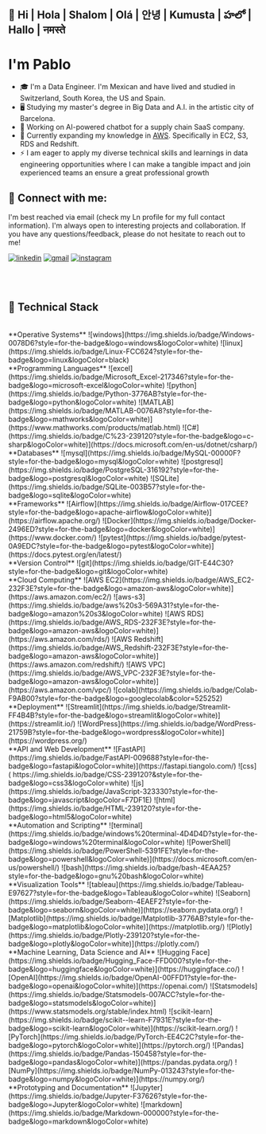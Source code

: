 ## 👋  Hi | Hola | Shalom | Olá | 안녕 | Kumusta | హలో  | Hallo | नमस्ते 

# I'm Pablo

- 🎓 I'm a Data Engineer. I'm Mexican and have lived and studied in Switzerland, South Korea, the US and Spain.
- 🖥️ Studying my master's degree in Big Data and A.I. in the artistic city of Barcelona.
- 🔭 Working on AI-powered chatbot for a supply chain SaaS company.
- 🌱 Currently expanding my knowledge in [AWS](https://aws.amazon.com/architecture/security-identity-compliance/?achp_navtc13&cards-all.sort-by=item.additionalFields.sortDate&cards-all.sort-order=desc&awsf.content-type=*all&awsf.methodology=*all). Specifically in EC2, S3, RDS and Redshift.
- ⚡ I am eager to apply my diverse technical skills and learnings in data engineering opportunities where I can make a tangible impact and join experienced teams an ensure a great professional growth

## 🤝 Connect with me:

I'm best reached via email (check my Ln profile for my full contact information). I'm always open to interesting projects and collaboration. If you have any questions/feedback, please do not hesitate to reach out to me!

[![linkedin](https://skillicons.dev/icons?i=linkedin)](https://www.linkedin.com/in/myln-pablo/)
[![gmail](https://skillicons.dev/icons?i=gmail)](pablo.devdt@gmail.com)
[![instagram](https://skillicons.dev/icons?i=instagram)](https://www.instagram.com/pablovicruiz/?hl=en)

<br/>
<br/>

## 💼 Technical Stack
<br/>
**Operative Systems**
![windows](https://img.shields.io/badge/Windows-0078D6?style=for-the-badge&logo=windows&logoColor=white)
![linux](https://img.shields.io/badge/Linux-FCC624?style=for-the-badge&logo=linux&logoColor=black)
<br/>
**Programming Languages**
![excel](https://img.shields.io/badge/Microsoft_Excel-217346?style=for-the-badge&logo=microsoft-excel&logoColor=white)
![python](https://img.shields.io/badge/Python-3776AB?style=for-the-badge&logo=python&logoColor=white)
![MATLAB](https://img.shields.io/badge/MATLAB-0076A8?style=for-the-badge&logo=mathworks&logoColor=white)](https://www.mathworks.com/products/matlab.html)
![C#](https://img.shields.io/badge/C%23-239120?style=for-the-badge&logo=c-sharp&logoColor=white)](https://docs.microsoft.com/en-us/dotnet/csharp/)
<br/>
**Databases**
![mysql](https://img.shields.io/badge/MySQL-00000F?style=for-the-badge&logo=mysql&logoColor=white)
![postgresql](https://img.shields.io/badge/PostgreSQL-316192?style=for-the-badge&logo=postgresql&logoColor=white)
![SQLite](https://img.shields.io/badge/SQLite-003B57?style=for-the-badge&logo=sqlite&logoColor=white)
<br/>
**Frameworks**
![Airflow](https://img.shields.io/badge/Airflow-017CEE?style=for-the-badge&logo=apache-airflow&logoColor=white)](https://airflow.apache.org/)
![Docker](https://img.shields.io/badge/Docker-2496ED?style=for-the-badge&logo=docker&logoColor=white)](https://www.docker.com/)
![pytest](https://img.shields.io/badge/pytest-0A9EDC?style=for-the-badge&logo=pytest&logoColor=white)](https://docs.pytest.org/en/latest/)
<br/>
**Version Control**
![git](https://img.shields.io/badge/GIT-E44C30?style=for-the-badge&logo=git&logoColor=white)
<br/>
**Cloud Computing**
![AWS EC2](https://img.shields.io/badge/AWS_EC2-232F3E?style=for-the-badge&logo=amazon-aws&logoColor=white)](https://aws.amazon.com/ec2/)
![aws-s3](https://img.shields.io/badge/aws%20s3-569A31?style=for-the-badge&logo=amazon%20s3&logoColor=white)
![AWS RDS](https://img.shields.io/badge/AWS_RDS-232F3E?style=for-the-badge&logo=amazon-aws&logoColor=white)](https://aws.amazon.com/rds/)
![AWS Redshift](https://img.shields.io/badge/AWS_Redshift-232F3E?style=for-the-badge&logo=amazon-aws&logoColor=white)](https://aws.amazon.com/redshift/)
![AWS VPC](https://img.shields.io/badge/AWS_VPC-232F3E?style=for-the-badge&logo=amazon-aws&logoColor=white)](https://aws.amazon.com/vpc/)
![colab](https://img.shields.io/badge/Colab-F9AB00?style=for-the-badge&logo=googlecolab&color=525252)
<br/>
**Deployment**
![Streamlit](https://img.shields.io/badge/Streamlit-FF4B4B?style=for-the-badge&logo=streamlit&logoColor=white)](https://streamlit.io/)
![WordPress](https://img.shields.io/badge/WordPress-21759B?style=for-the-badge&logo=wordpress&logoColor=white)](https://wordpress.org/)
<br/>
**API and Web Development**
![FastAPI](https://img.shields.io/badge/FastAPI-009688?style=for-the-badge&logo=fastapi&logoColor=white)](https://fastapi.tiangolo.com/)
![css](	https://img.shields.io/badge/CSS-239120?&style=for-the-badge&logo=css3&logoColor=white)
![js](https://img.shields.io/badge/JavaScript-323330?style=for-the-badge&logo=javascript&logoColor=F7DF1E)
![html](https://img.shields.io/badge/HTML-239120?style=for-the-badge&logo=html5&logoColor=white)
<br/>
**Automation and Scripting**
![terminal](https://img.shields.io/badge/windows%20terminal-4D4D4D?style=for-the-badge&logo=windows%20terminal&logoColor=white)
![PowerShell](https://img.shields.io/badge/PowerShell-5391FE?style=for-the-badge&logo=powershell&logoColor=white)](https://docs.microsoft.com/en-us/powershell/)
![bash](https://img.shields.io/badge/bash-4EAA25?style=for-the-badge&logo=gnu%20bash&logoColor=white)
<br/>
**Visualization Tools**
![tableau](https://img.shields.io/badge/Tableau-E97627?style=for-the-badge&logo=Tableau&logoColor=white)
![Seaborn](https://img.shields.io/badge/Seaborn-4EAEF2?style=for-the-badge&logo=seaborn&logoColor=white)](https://seaborn.pydata.org/)
![Matplotlib](https://img.shields.io/badge/Matplotlib-3776AB?style=for-the-badge&logo=matplotlib&logoColor=white)](https://matplotlib.org/)
![Plotly](https://img.shields.io/badge/Plotly-239120?style=for-the-badge&logo=plotly&logoColor=white)](https://plotly.com/)
<br/>
**Machine Learning, Data Science and AI**
![Hugging Face](https://img.shields.io/badge/Hugging_Face-FFD000?style=for-the-badge&logo=huggingface&logoColor=white)](https://huggingface.co/)
![OpenAI](https://img.shields.io/badge/OpenAI-00FFD1?style=for-the-badge&logo=openai&logoColor=white)](https://openai.com/)
![Statsmodels](https://img.shields.io/badge/Statsmodels-007ACC?style=for-the-badge&logo=statsmodels&logoColor=white)](https://www.statsmodels.org/stable/index.html)
![scikit-learn](https://img.shields.io/badge/scikit--learn-F7931E?style=for-the-badge&logo=scikit-learn&logoColor=white)](https://scikit-learn.org/)
![PyTorch](https://img.shields.io/badge/PyTorch-EE4C2C?style=for-the-badge&logo=pytorch&logoColor=white)](https://pytorch.org/)
![Pandas](https://img.shields.io/badge/Pandas-150458?style=for-the-badge&logo=pandas&logoColor=white)](https://pandas.pydata.org/)
![NumPy](https://img.shields.io/badge/NumPy-013243?style=for-the-badge&logo=numpy&logoColor=white)](https://numpy.org/)
<br/>
**Prototyping and Documentation**
![Jupyter](https://img.shields.io/badge/Jupyter-F37626?style=for-the-badge&logo=Jupyter&logoColor=white)
![markdown](https://img.shields.io/badge/Markdown-000000?style=for-the-badge&logo=markdown&logoColor=white)
